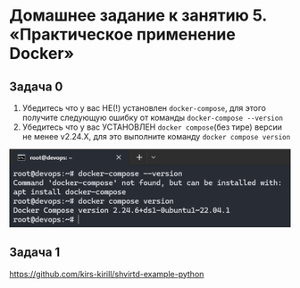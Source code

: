 # Домашнее задание к занятию 5. «Практическое применение Docker»

## Задача 0

1. Убедитесь что у вас НЕ(!) установлен ```docker-compose```, для этого получите следующую ошибку от команды ```docker-compose --version```
2. Убедитесь что у вас УСТАНОВЛЕН ```docker compose```(без тире) версии не менее v2.24.X, для это выполните команду ```docker compose version```  

![docker_compose_version](./images/0.png)

## Задача 1

https://github.com/kirs-kirill/shvirtd-example-python

